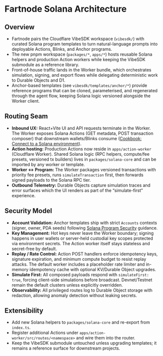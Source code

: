 # Fartnode Solana Architecture

## Overview
- Fartnode pairs the Cloudflare VibeSDK workspace (`vibesdk/`) with curated Solana program templates to turn natural-language prompts into deployable Actions, Blinks, and Anchor programs.
- The new pnpm workspace (`packages/*`, `apps/*`) hosts reusable Solana helpers and production Action workers while keeping the VibeSDK submodule as a reference library.
- Front-of-house traffic lands in the Worker bundle, which orchestrates simulation, signing, and export flows while delegating deterministic work to Durable Objects and D1.
- Anchor-based templates (see `vibesdk/templates/anchor/*`) provide reference programs that can be cloned, parameterised, and regenerated through the agent flow, keeping Solana logic versioned alongside the Worker client.

## Routing Seam
- **Inbound UX:** React+Vite UI and API requests terminate in the Worker. The Worker exposes Solana Actions (GET metadata, POST transaction composer) that downstream wallets/Blinks consume ([Cookbook: Connect to a Solana environment](https://solana.com/cookbook/development/connect-environment?utm_source=llms&utm_medium=ai&utm_campaign=txt)).
- **Action hosting:** Production Actions now reside in `apps/action-worker` (Cloudflare Worker). Shared Solana logic (RPC helpers, compute/fee presets, versioned tx builders) lives in `packages/solana-core` and can be imported by any worker or template.
- **Worker ↔ Program:** The Worker packages versioned transactions with priority fee presets, runs `simulateTransaction` first, then forwards signed payloads to the Solana RPC tier.
- **Outbound Telemetry:** Durable Objects capture simulation traces and error surfaces which the UI renders as part of the “simulate-first” experience.

## Security Model
- **Account Validation:** Anchor templates ship with strict `Accounts` contexts (signer, owner, PDA seeds) following [Solana Program Security](https://solana.com/courses/program-security/?utm_source=llms&utm_medium=ai&utm_campaign=txt) guidance.
- **Key Management:** Hot keys never leave the Worker boundary; signing happens in user wallets or server-held custodial key scopes protected via environment secrets. The Action worker itself stays stateless and secret-free by default.
- **Replay / Rate Control:** Action POST handlers enforce idempotency keys, signature expiration, and minimum compute budget to resist replay attacks. The default worker includes a placeholder rate limiter and in-memory idempotency cache with optional KV/Durable Object upgrades.
- **Simulate First:** All composed payloads respond with `simulateFirst: true`, forcing client-side simulations before broadcast. Devnet/Testnet remain the default clusters unless explicitly overridden.
- **Observability:** All privileged routes log to Durable Object storage with redaction, allowing anomaly detection without leaking secrets.

## Extensibility
- Add new Solana helpers to `packages/solana-core` and re-export from `index.ts`.
- Register additional Actions under `apps/action-worker/src/routes/<namespace>` and wire them into the router.
- Keep the VibeSDK submodule untouched unless upgrading templates; it remains a reference surface for downstream projects.
